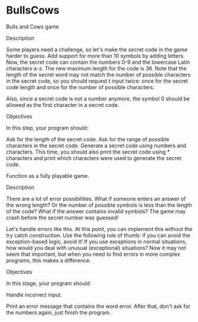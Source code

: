 # BullsCows
Bulls and Cows game

Description

Some players need a challenge, so let's make the secret code in the game harder to guess. Add support for more than 10 symbols by adding letters. Now, the secret code can contain the numbers 0-9 and the lowercase Latin characters a-z. The new maximum length for the code is 36. Note that the length of the secret word may not match the number of possible characters in the secret code, so you should request t input twice: once for the secret code length and once for the number of possible characters.

Also, since a secret code is not a number anymore, the symbol 0 should be allowed as the first character in a secret code.

Objectives

In this step, your program should:

Ask for the length of the secret code.
Ask for the range of possible characters in the secret code.
Generate a secret code using numbers and characters. This time, you should also print the secret code using * characters and print which characters were used to generate the secret code.

Function as a fully playable game.

Description

There are a lot of error possibilities. What if someone enters an answer of the wrong length? Or the number of possible symbols is less than the length of the code? What if the answer contains invalid symbols? The game may crash before the secret number was guessed!

Let's handle errors like this. At this point, you can implement this without the try catch construction. Use the following rule of thumb: if you can avoid the exception-based logic, avoid it! If you use exceptions in normal situations, how would you deal with unusual (exceptional) situations? Now it may not seem that important, but when you need to find errors in more complex programs, this makes a difference.

Objectives

In this stage, your program should:

Handle incorrect input.

Print an error message that contains the word error. After that, don't ask for the numbers again, just finish the program.
